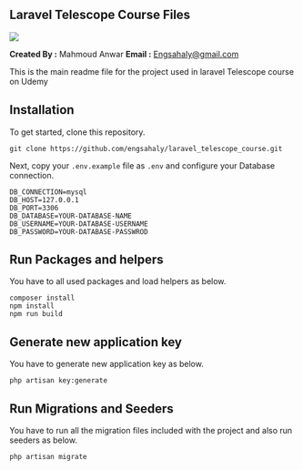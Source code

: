 ## Laravel Telescope Course Files

<img src="https://img-b.udemycdn.com/course/750x422/5464196_f27c.jpg">

**Created By :** Mahmoud Anwar
**Email :** Engsahaly@gmail.com

This is the main readme file for the project used in laravel Telescope course on Udemy

## Installation

To get started, clone this repository.

```
git clone https://github.com/engsahaly/laravel_telescope_course.git
```

Next, copy your `.env.example` file as `.env` and configure your Database connection.

```
DB_CONNECTION=mysql
DB_HOST=127.0.0.1
DB_PORT=3306
DB_DATABASE=YOUR-DATABASE-NAME
DB_USERNAME=YOUR-DATABASE-USERNAME
DB_PASSWORD=YOUR-DATABASE-PASSWROD
```

## Run Packages and helpers

You have to all used packages and load helpers as below.

```
composer install
npm install
npm run build
```

## Generate new application key

You have to generate new application key as below.

```
php artisan key:generate
```

## Run Migrations and Seeders

You have to run all the migration files included with the project and also run seeders as below.

```
php artisan migrate
```
